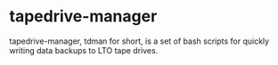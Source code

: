 # tapedrive-manager
tapedrive-manager, tdman for short, is a set of bash scripts for quickly writing data backups to LTO tape drives. 
